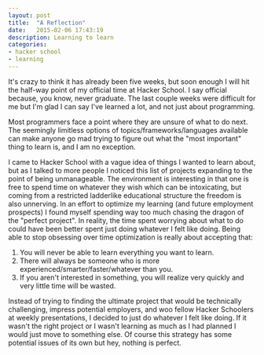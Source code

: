 ```yaml
---
layout: post
title:  "A Reflection"
date:   2015-02-06 17:43:19
description: Learning to learn
categories:
- hacker school
- learning
---
```


 It's crazy to think it has already been five weeks, but soon enough I will hit the half-way point of my official time at Hacker School. I say official  because, you know, never graduate. The last couple weeks were difficult for me but I'm glad I can say I've learned a lot, and not just about programming.

Most programmers face a point where they are unsure of what to do next. The seemingly limitless options of topics/frameworks/languages available can make anyone go mad trying to figure out what the "most important" thing to learn is, and I am no exception. 

I came to Hacker School with a vague idea of things I wanted to learn about, but as I talked to more people I noticed this list of projects expanding to the point of being unmanageable. The environment is interesting in that one is free to spend time on whatever they wish which can be intoxicating, but coming from a restricted ladderlike educational structure the freedom is also unnerving. In an effort to optimize my learning (and future employment prospects) I found myself spending way too much chasing the dragon of the "perfect project". In reality, the time spent worrying about what to do could have been better spent just doing whatever I felt like doing. Being able to stop obsessing over time optimization is really about accepting that:

1. You will never be able to learn everything you want to learn.
2. There will always be someone who is more experienced/smarter/faster/whatever than you.
3. If you aren't interested in something, you will realize very quickly and very little time will be wasted.

Instead of trying to finding the ultimate project that would be technically challenging, impress potential employers, and woo fellow Hacker Schoolers at weekly presentations, I decided to just do whatever I felt like doing. If it wasn't the right project or I wasn't learning as much as I had planned I would just move to something else. Of course this strategy has some potential issues of its own but hey, nothing is perfect.
